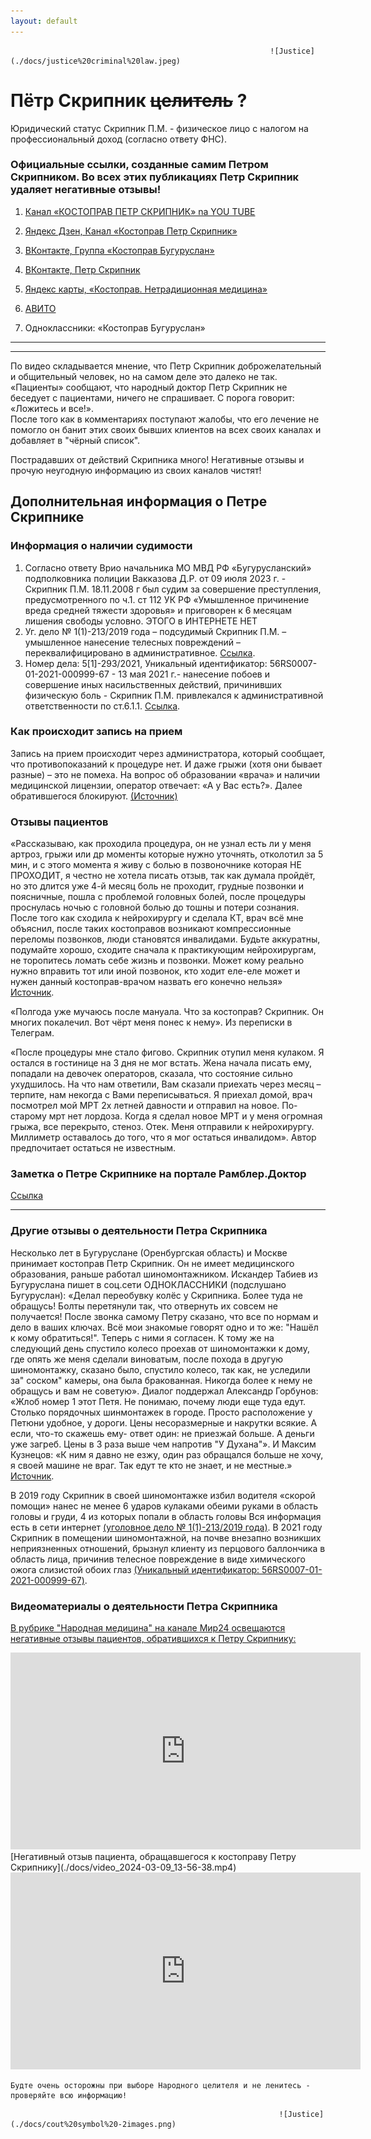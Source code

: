 ```yaml
---
layout: default
---
```


<meta name="robots" content="noindex, nofollow">

                                                              ![Justice](./docs/justice%20criminal%20law.jpeg)

# Пётр Скрипник ~~целитель~~ ?

Юридический статус Скрипник П.М. - физическое лицо с налогом на профессиональный доход (согласно ответу ФНС).

### Официальные ссылки, созданные самим Петром Скрипником. Во всех этих публикациях Петр Скрипник удаляет негативные отзывы!

1) [Канал «КОСТОПРАВ ПЕТР СКРИПНИК» na YOU TUBE](https://www.youtube.com/channel/UCfcchno3fjtmaxS_SQuWHFw)

2) [Яндекс Дзен, Канал «Костоправ Петр Скрипник»](https://dzen.ru/id/6232d37f4dab1b543668f055)  

3) [ВКонтакте, Группа «Костоправ Бугуруслан»](vk.com/kostoprav.buguruslan)  

4) [ВКонтакте, Петр Скрипник](https://vk.com/petr.skripnik)

4) [Яндекс карты, «Костоправ. Нетрадиционная медицина»](https://yandex.ru/profile/108776955595)

5) [АВИТО](https://m.avito.ru/buguruslan/predlozheniya_uslug/kostoprav-buguruslan_2611337777)

6) Одноклассники: «Костоправ Бугуруслан»

* * *
* * *
По видео складывается мнение, что Петр Скрипник доброжелательный и общительный человек, но на самом деле это далеко не так. 
«Пациенты» сообщают, что народный доктор Петр Скрипник не беседует  с пациентами, ничего не спрашивает. С порога говорит: «Ложитесь и все!».  
После того как в комментариях поступают жалобы, что его лечение не помогло он банит этих своих бывших клиентов на всех своих каналах и добавляет в "чёрный список".

Пострадавших от действий Скрипника много! Негативные отзывы и прочую неугодную информацию из своих каналов чистят!

## Дополнительная информация о Петре Скрипнике

### Информация о наличии судимости

1) Согласно ответу  Врио начальника МО МВД РФ «Бугурусланский»  подполковника полиции Вакказова Д.Р. от 09 июля 2023 г. -  Скрипник П.М.  18.11.2008 г был судим за совершение преступления, предусмотренного по ч.1. ст 112 УК РФ  «Умышленное причинение вреда средней тяжести здоровья» и приговорен к 6 месяцам лишения свободы условно. ЭТОГО в ИНТЕРНЕТЕ НЕТ
2) Уг. дело № 1(1)-213/2019 года – подсудимый Скрипник П.М. – умышленное нанесение телесных повреждений – переквалифицировано в административное. [Ссылка](https://судебныерешения.рф/44610424).
3) Номер дела: 5[1]-293/2021, Уникальный идентификатор: 56RS0007-01-2021-000999-67  - 13 мая 2021 г.- нанесение побоев и совершение иных насильственных действий, причинивших физическую боль - Скрипник П.М. привлекался к административной ответственности по ст.6.1.1. [Ссылка](https://судебныерешения.рф/58645703).

### Как происходит запись на прием
Запись на прием происходит через администратора, который сообщает, что противопоказаний к процедуре нет. И даже грыжи (хотя они бывает разные) – это не помеха. На вопрос об образовании «врача» и наличии медицинской лицензии, оператор отвечает: «А у Вас есть?». Далее обратившегося блокируют.
[(Источник)](https://vk.com/wall-45015694_354918)

### Отзывы пациентов
«Рассказываю, как проходила процедура, он не узнал есть ли у меня артроз, грыжи или др моменты которые нужно уточнять, отколотил за 5 мин, и с этого момента я живу с болью в позвоночнике которая НЕ ПРОХОДИТ, я честно не хотела писать отзыв, так как думала пройдёт, но это длится уже 4-й месяц боль не проходит, грудные позвонки и поясничные, пошла с проблемой головных болей, после процедуры проснулась ночью с головной болью до тошны и потери сознания. После того как сходила к нейрохирургу и сделала КТ, врач всё мне объяснил, после таких костоправов возникают компрессионные переломы позвонков, люди становятся инвалидами. Будьте аккуратны, подумайте хорошо, сходите сначала к практикующим нейрохирургам, не торопитесь ломать себе жизнь и позвонки. Может кому реально нужно вправить тот или иной позвонок, кто ходит еле-еле может и нужен данный костоправ-врачом назвать его конечно нельзя» [Источник](https://yandex.ru/maps/org/kostoprav/108776955595/?ll=52.411990%2C53.624326&z=17).

«Полгода уже мучаюсь после мануала. Что за костоправ? Скрипник. Он многих покалечил. Вот чёрт меня понес к нему». Из переписки в Телеграм.

«После процедуры мне стало фигово. Скрипник отупил меня кулаком. Я остался в гостинице на 3 дня не мог встать. Жена начала писать ему, попадали на девочек операторов, сказала, что состояние сильно ухудшилось. На что нам ответили, Вам сказали приехать через месяц – терпите, нам некогда с Вами переписываться.  Я приехал домой, врач посмотрел мой МРТ 2х летней давности и отправил на новое. По-старому мрт нет лордоза. Когда я сделал новое МРТ и у меня огромная грыжа, все перекрыто, стеноз. Отек. Меня отправили к нейрохирургу. Миллиметр оставалось до того, что я мог остаться инвалидом». Автор предпочитает остаться не известным.

### Заметка о Петре Скрипнике на портале Рамблер.Доктор
[Ссылка](https://doctor.rambler.ru/healthylife/51329460-narodnaya-meditsina-kak-ne-postradat-ot-lekarey-samouchek/)

* * *
### Другие отзывы о деятельности Петра Скрипника

Несколько лет в Бугуруслане (Оренбургская область) и Москве принимает костоправ Петр Скрипник. Он не имеет медицинского образования, раньше работал шиномонтажником.
Искандер Табиев из Бугуруслана пишет в соц.сети ОДНОКЛАССНИКИ (подслушано Бугуруслан): «Делал переобувку колёс у Скрипника. Более туда не обращусь! Болты перетянули так, что отвернуть их совсем не получается! После звонка самому Петру сказано, что все по нормам и дело в ваших ключах. Всё мои знакомые говорят одно и то же: "Нашёл к кому обратиться!". Теперь с ними я согласен. К тому же на следующий день спустило колесо проехав от шиномонтажки к дому, где опять же меня сделали виноватым, после похода в другую шиномонтажку, сказано было, спустило колесо, так как, не уследили за" соском" камеры, она была бракованная. Никогда более к нему не обращусь и вам не советую». Диалог поддержал Александр Горбунов: «Жлоб номер 1 этот Петя. Не понимаю, почему люди еще туда едут. Столько порядочных шинмонтажек в городе. Просто расположение у Петюни удобное, у дороги. Цены несоразмерные и накрутки всякие.  А если, что-то скажешь ему- ответ один: не приезжай больше. А деньги уже загреб. Цены в 3 раза выше чем напротив "У Духана"». И Максим Кузнецов: «К ним я давно не езжу, один раз обращался больше не хочу, я своей машине не враг. Так едут те кто не знает, и не местные.» [Источник](https://ok.ru/buguruslan56/statuses/153475864862044).

В 2019 году Скрипник в своей шиномонтажке избил водителя «скорой помощи» нанес не менее 6 ударов кулаками обеими руками в область головы и груди, 4 из которых попали в область головы Вся информация есть в сети интернет [(уголовное дело № 1(1)-213/2019 года)](https://судебныерешения.рф/44610424).
В 2021 году Скрипник в помещении шиномонтажной, на почве внезапно возникших неприязненных отношений, брызнул клиенту из перцового баллончика в область лица, причинив телесное повреждение в виде химического ожога слизистой обоих глаз [(Уникальный идентификатор: 56RS0007-01-2021-000999-67)](https://судебныерешения.рф/58645703).

### Видеоматериалы о деятельности Петра Скрипника

[В рубрике "Народная медицина" на канале Мир24 освещаются негативные отзывы пациентов, обратившихся к Петру Скрипнику:](https://cloud.mail.ru/stock/fiq1zh2qQzEQKruMnierfLN4)
<iframe width="560" height="315" src="https://youtu.be/HFs81KfyorI" frameborder="0" allowfullscreen></iframe>
[Негативный отзыв пациента, обращавшегося к костоправу Петру Скрипнику](./docs/video_2024-03-09_13-56-38.mp4)
<iframe width="560" height="315" src="https://youtu.be/7PWYvEhpad0" frameborder="0" allowfullscreen></iframe>


```
Будте очень осторожны при выборе Народного целителя и не ленитесь - проверяйте всю информацию!
```

                                                                ![Justice](./docs/cout%20symbol%20-2images.png)

